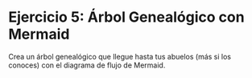 # Ejercicio 5: Árbol Genealógico con Mermaid

Crea un árbol genealógico que llegue hasta tus abuelos (más si los conoces) con el diagrama de flujo de Mermaid.

